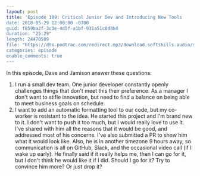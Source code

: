 ```yaml
---
layout: post
title: 'Episode 109: Critical Junior Dev and Introducing New Tools
date: 2018-05-29 12:00:00 -0700
guid: f859ba2f-3c3e-4d5f-a1bf-931a51c0d8b4
duration: "25:29"
length: 24470509
file: "https://dts.podtrac.com/redirect.mp3/download.softskills.audio/sse-109.mp3"
categories: episode
enable_comments: true
---
```


In this episode, Dave and Jamison answer these questions:

1. I run a small dev team. One junior developer constantly openly challenges things that don't meet this their preference. As a manager I don't want to stifle innovation, but need to find a balance on being able to meet business goals on schedule.
2. I want to add an automatic formatting tool to our code, but my co-worker is resistant to the idea. He started this project and I'm brand new to it.  I don't want to push it too much, but I would really love to use it. I've shared with him all the reasons that it would be good, and addressed most of his concerns. I've also submitted a PR to show him what it would look like.  Also, he is in another timezone 9 hours away, so communication is all on GitHub, Slack, and the occasional video call (if I wake up early).  He finally said if it really helps me, then I can go for it, but I don't think he would like it if I did. Should I go for it? Try to convince him more? Or just drop it?  
